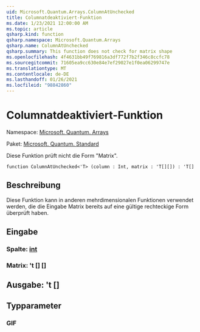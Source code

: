 ```yaml
---
uid: Microsoft.Quantum.Arrays.ColumnAtUnchecked
title: Columnatdeaktiviert-Funktion
ms.date: 1/23/2021 12:00:00 AM
ms.topic: article
qsharp.kind: function
qsharp.namespace: Microsoft.Quantum.Arrays
qsharp.name: ColumnAtUnchecked
qsharp.summary: This function does not check for matrix shape
ms.openlocfilehash: 4f4631bb49f769816a3df772f7b2f346c8ccfc78
ms.sourcegitcommit: 71605ea9cc630e84e7ef29027e1f0ea06299747e
ms.translationtype: MT
ms.contentlocale: de-DE
ms.lasthandoff: 01/26/2021
ms.locfileid: "98842860"
---
```

# <a name="columnatunchecked-function"></a>Columnatdeaktiviert-Funktion

Namespace: [Microsoft. Quantum. Arrays](xref:Microsoft.Quantum.Arrays)

Paket: [Microsoft. Quantum. Standard](https://nuget.org/packages/Microsoft.Quantum.Standard)


Diese Funktion prüft nicht die Form "Matrix".

```qsharp
function ColumnAtUnchecked<'T> (column : Int, matrix : 'T[][]) : 'T[]
```


## <a name="description"></a>Beschreibung

Diese Funktion kann in anderen mehrdimensionalen Funktionen verwendet werden, die die Eingabe Matrix bereits auf eine gültige rechteckige Form überprüft haben.

## <a name="input"></a>Eingabe

### <a name="column--int"></a>Spalte: [int](xref:microsoft.quantum.lang-ref.int)




### <a name="matrix--t"></a>Matrix: 't [] []





## <a name="output--t"></a>Ausgabe: 't []



## <a name="type-parameters"></a>Typparameter

### <a name="t"></a>GIF

